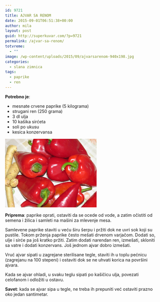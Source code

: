 ```yaml
---
id: 9721
title: AJVAR SA RENOM
date: 2015-09-01T06:51:38+00:00
author: mila
layout: post
guid: http://superkuvar.com/?p=9721
permalink: /ajvar-sa-renom/
totvreme:
  - ""
image: /wp-content/uploads/2015/09/ajvarsarenom-940x198.jpg
categories:
  - slana zimnica
tags:
  - paprike
  - ren
---
```

**Potrebno je**:  
* mesnate crvene paprike (5 kilograma)  
* strugani ren (250 grama)  
* 3 dl ulja  
* 10 kašika sirćeta  
* soli po ukusu  
* kesica konzervansa

[<img class="alignnone size-medium wp-image-9722" src="/wp-content/uploads/2015/09/ajvarsarenom-1024x768.jpg" alt="ajvarsarenom" width="300" height="225" />](/wp-content/uploads/2015/09/ajvarsarenom-e1441089698713.jpg)

**Priprema**: paprike oprati, ostaviti da se ocede od vode, a zatim očistiti od semena i žilica i samleti na mašini za mlevenje mesa.

Samlevene paprike staviti u veću širu šerpu i pržiti dok ne uvri sok koji su pustile. Tokom prženja paprike često mešati drvenom varjačom. Dodati so, ulje i sirće pa još kratko pržiti. Zatim dodati narendan ren, izmešati, skloniti sa vatre i dodati konzervans. Još jednom ajvar dobro izmešati.

Vruć ajvar sipati u zagrejane sterilisane tegle, staviti ih u toplu pećnicu (zagrejanu na 100 stepeni) i ostaviti dok se ne uhvati korica na površini ajvara.

Kada se ajvar ohladi, u svaku teglu sipati po kašičicu ulja, povezati celofanom i odložiti u ostavu.

**Savet**: kada se ajvar sipa u tegle, ne treba ih prepuniti već ostaviti prazno oko jedan santimetar.